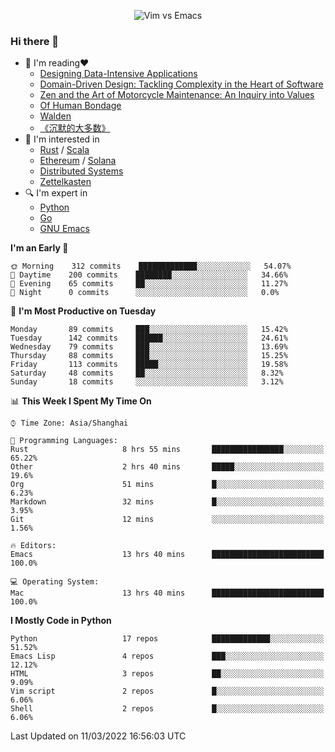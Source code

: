 <p align="center">
    <img src="https://gist.githubusercontent.com/coldnight/e696baffb094e71c96cb302118878eae/raw/40ea5053a6f66cc65f90f437e4173497da225958/banner.gif" alt="Vim vs Emacs" />
</p>

### Hi there 👋

- 📖 I'm reading❤️
    + [Designing Data-Intensive Applications](https://www.oreilly.com/library/view/designing-data-intensive-applications/9781491903063/)
    + [Domain-Driven Design: Tackling Complexity in the Heart of Software](https://www.dddcommunity.org/book/evans_2003/)
    + [Zen and the Art of Motorcycle Maintenance: An Inquiry into Values](https://en.wikipedia.org/wiki/Zen_and_the_Art_of_Motorcycle_Maintenance)
    + [Of Human Bondage](https://en.wikipedia.org/wiki/Of_Human_Bondage)
    + [Walden](https://en.wikipedia.org/wiki/Walden)
    + [《沉默的大多数》](https://en.wikipedia.org/wiki/Silent_majority)
- 🌱 I'm interested in
    + [Rust](https://www.rust-lang.org/) / [Scala](https://www.scala-lang.org/)
    + [Ethereum](https://ethereum.org/en/) / [Solana](https://solana.com/)
	+ [Distributed Systems](https://www.linuxzen.com/notes/topics/20200320174417_%E5%88%86%E5%B8%83%E5%BC%8F/)
	+ [Zettelkasten](https://www.linuxzen.com/notes/notes/20220120080920-slip_box/)
- 🔍 I'm expert in
    + [Python](https://www.python.org/)
    + [Go](https://go.dev/)
    + [GNU Emacs](https://www.gnu.org/software/emacs/)

<!--START_SECTION:waka-->
**I'm an Early 🐤** 

```text
🌞 Morning    312 commits    █████████████░░░░░░░░░░░░   54.07% 
🌆 Daytime    200 commits    ████████░░░░░░░░░░░░░░░░░   34.66% 
🌃 Evening    65 commits     ██░░░░░░░░░░░░░░░░░░░░░░░   11.27% 
🌙 Night      0 commits      ░░░░░░░░░░░░░░░░░░░░░░░░░   0.0%

```
📅 **I'm Most Productive on Tuesday** 

```text
Monday       89 commits     ███░░░░░░░░░░░░░░░░░░░░░░   15.42% 
Tuesday      142 commits    ██████░░░░░░░░░░░░░░░░░░░   24.61% 
Wednesday    79 commits     ███░░░░░░░░░░░░░░░░░░░░░░   13.69% 
Thursday     88 commits     ███░░░░░░░░░░░░░░░░░░░░░░   15.25% 
Friday       113 commits    █████░░░░░░░░░░░░░░░░░░░░   19.58% 
Saturday     48 commits     ██░░░░░░░░░░░░░░░░░░░░░░░   8.32% 
Sunday       18 commits     ░░░░░░░░░░░░░░░░░░░░░░░░░   3.12%

```


📊 **This Week I Spent My Time On** 

```text
⌚︎ Time Zone: Asia/Shanghai

💬 Programming Languages: 
Rust                     8 hrs 55 mins       ████████████████░░░░░░░░░   65.22% 
Other                    2 hrs 40 mins       █████░░░░░░░░░░░░░░░░░░░░   19.6% 
Org                      51 mins             █░░░░░░░░░░░░░░░░░░░░░░░░   6.23% 
Markdown                 32 mins             █░░░░░░░░░░░░░░░░░░░░░░░░   3.95% 
Git                      12 mins             ░░░░░░░░░░░░░░░░░░░░░░░░░   1.56%

🔥 Editors: 
Emacs                    13 hrs 40 mins      █████████████████████████   100.0%

💻 Operating System: 
Mac                      13 hrs 40 mins      █████████████████████████   100.0%

```

**I Mostly Code in Python** 

```text
Python                   17 repos            █████████████░░░░░░░░░░░░   51.52% 
Emacs Lisp               4 repos             ███░░░░░░░░░░░░░░░░░░░░░░   12.12% 
HTML                     3 repos             ██░░░░░░░░░░░░░░░░░░░░░░░   9.09% 
Vim script               2 repos             █░░░░░░░░░░░░░░░░░░░░░░░░   6.06% 
Shell                    2 repos             █░░░░░░░░░░░░░░░░░░░░░░░░   6.06%

```



 Last Updated on 11/03/2022 16:56:03 UTC
<!--END_SECTION:waka-->
